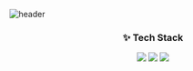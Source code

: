 ![header](https://capsule-render.vercel.app/api?type=waving&color=50bcdf&height=250&section=header&text=YJ&fontSize=75)

### <center> <b>✨ Tech Stack</b> </center>
<center>
<img src="https://img.shields.io/badge/Javascript-F7DF1E?style=for-the-badge&logo=javascript&logoColor=black">
<img src="https://img.shields.io/badge/HTML-E34F26?style=for-the-badge&logo=html5&logoColor=black">
<img src="https://img.shields.io/badge/CSS-1572B6?style=for-the-badge&logo=css3&logoColor=black">
</center>